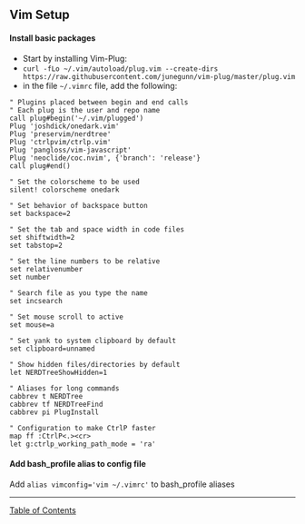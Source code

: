 ## Vim Setup

#### Install basic packages
- Start by installing Vim-Plug:
 - `curl -fLo ~/.vim/autoload/plug.vim --create-dirs https://raw.githubusercontent.com/junegunn/vim-plug/master/plug.vim`
- in the file `~/.vimrc` file, add the following:
```vim
" Plugins placed between begin and end calls
" Each plug is the user and repo name
call plug#begin('~/.vim/plugged')
Plug 'joshdick/onedark.vim'
Plug 'preservim/nerdtree'
Plug 'ctrlpvim/ctrlp.vim'
Plug 'pangloss/vim-javascript'
Plug 'neoclide/coc.nvim', {'branch': 'release'}
call plug#end()

" Set the colorscheme to be used
silent! colorscheme onedark

" Set behavior of backspace button
set backspace=2

" Set the tab and space width in code files
set shiftwidth=2
set tabstop=2

" Set the line numbers to be relative
set relativenumber
set number

" Search file as you type the name
set incsearch

" Set mouse scroll to active
set mouse=a

" Set yank to system clipboard by default
set clipboard=unnamed

" Show hidden files/directories by default
let NERDTreeShowHidden=1

" Aliases for long commands
cabbrev t NERDTree
cabbrev tf NERDTreeFind
cabbrev pi PlugInstall

" Configuration to make CtrlP faster
map ff :CtrlP<.><cr>
let g:ctrlp_working_path_mode = 'ra'
```

#### Add bash_profile alias to config file
Add `alias vimconfig='vim ~/.vimrc'` to bash_profile aliases


***
[Table of Contents](../README.md)
